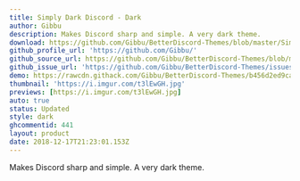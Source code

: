 ```yaml
---
title: Simply Dark Discord - Dark
author: Gibbu
description: Makes Discord sharp and simple. A very dark theme.
download: https://github.com/Gibbu/BetterDiscord-Themes/blob/master/SimplyDarkDiscord/SimplyDarkDiscord-Dark.theme.css
github_profile_url: 'https://github.com/Gibbu/'
github_source_url: https://github.com/Gibbu/BetterDiscord-Themes/blob/master/SimplyDarkDiscord/SimplyDarkDiscord-Dark.theme.css
github_issue_url: 'https://github.com/Gibbu/BetterDiscord-Themes/issues'
demo: https://rawcdn.githack.com/Gibbu/BetterDiscord-Themes/b456d2ed9ca9ecf14d3ddcad2e629e20165e4b1b/SimplyDarkDiscord/SimplyDarkDiscord-Dark.theme.css
thumbnail: 'https://i.imgur.com/t3lEwGH.jpg'
previews: [https://i.imgur.com/t3lEwGH.jpg]
auto: true
status: Updated
style: dark
ghcommentid: 441
layout: product
date: 2018-12-17T21:23:01.153Z
---
```

Makes Discord sharp and simple. A very dark theme.